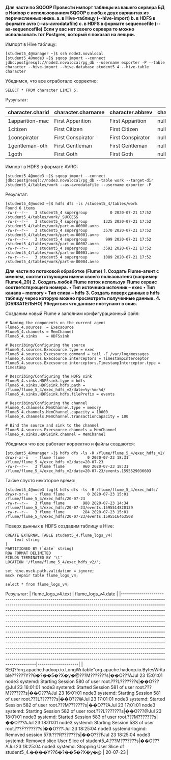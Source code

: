 **Для части по SQOOP
Провести импорт таблицы из вашего сервера БД в Hadoop с использованием SQOOP в любых двух вариантах из перечисленных ниже.
a. в Hive-таблицу (--hive-import)
b. в HDFS в формате avro (--as-avrodatafile)
c. в HDFS в формате sequencefile (--as-sequencefile)
Если у вас нет своего сервера то можно использовать тот Postgres, который я показал на лекции.**

Импорт в Hive таблицу:

```
[student5_4@manager ~]$ ssh node3.novalocal
[student5_4@node3 ~]$ sqoop import --connect jdbc:postgresql://node3.novalocal/pg_db --username exporter -P --table character --hive-import --hive-database student5_4 --hive-table character
```
Убедимся, что все отработало корректно:

```
SELECT * FROM character LIMIT 5;
```

Рузультат: 

| character.charid | character.charname | character.abbrev  | character.description | character.speechcount |
|------------------|--------------------|-------------------|-----------------------|-----------------------|
| 1apparition-mac  | First Apparition   | First Apparition  | null                  | 1                     |
| 1citizen         | First Citizen      | First Citizen     | null                  | 3                     |
| 1conspirator     | First Conspirator  | First Conspirator | null                  | 3                     |
| 1gentleman-oth   | First Gentleman    | First Gentleman   | null                  | 1                     |
| 1goth            | First Goth         | First Goth        | null                  | 4                     |

Импорт в HDFS в формате AVRO:

```
[student5_4@node3 ~]$ sqoop import --connect jdbc:postgresql://node3.novalocal/pg_db --table work --target-dir /student5_4/tables/work --as-avrodatafile --username exporter -P
```

Результат:

```
[student5_4@node3 ~]$ hdfs dfs -ls /student5_4/tables/work
Found 6 items
-rw-r--r--   3 student5_4 supergroup          0 2020-07-21 17:52 /student5_4/tables/work/_SUCCESS
-rw-r--r--   3 student5_4 supergroup       1325 2020-07-21 17:52 /student5_4/tables/work/part-m-00000.avro
-rw-r--r--   3 student5_4 supergroup       3570 2020-07-21 17:52 /student5_4/tables/work/part-m-00001.avro
-rw-r--r--   3 student5_4 supergroup        999 2020-07-21 17:52 /student5_4/tables/work/part-m-00002.avro
-rw-r--r--   3 student5_4 supergroup       3592 2020-07-21 17:52 /student5_4/tables/work/part-m-00003.avro
-rw-r--r--   3 student5_4 supergroup       1089 2020-07-21 17:52 /student5_4/tables/work/part-m-00004.avro
```

**Для части по потоковой обработке (Flume)**
**1. Создать Flume-агент с именем, соответствующим имени своего пользователя (например Flume4_20)**
**2. Создать любой Flume поток используя Flume сервис соответствующего номера.**
**• Тип источника источник – exeс**
**• Тип канала – memory**
**• Тип слива – hdfs**
**3. Создать поверх данных в hdfs таблицу через которую можно просмотреть полученные данные.**
**4. [ОБЯЗАТЕЛЬНО] Убедиться что данные поступают в слив.**

Созданим новый Flume и заполним конфигурационный файл:
```
# Naming the components on the current agent
Flume5_4.sources  = Execsource
Flume5_4.channels = MemChannel
Flume5_4.sinks    = HDFSsink

# Describing/Configuring the source
Flume5_4.sources.Execsource.type = exec
Flume5_4.sources.Execsource.command = tail -F /var/log/messages
Flume5_4.sources.Execsource.interceptors = TimestampInterceptor
Flume5_4.sources.Execsource.interceptors.TimestampInterceptor.type = timestamp

# Describing/Configuring the HDFS sink
Flume5_4.sinks.HDFSsink.type = hdfs
Flume5_4.sinks.HDFSsink.hdfs.path = /flume/flume_5_4/exec_hdfs_v2/date=%y-%m-%d/
Flume5_4.sinks.HDFSsink.hdfs.filePrefix = events

# Describing/Configuring the channel
Flume5_4.channels.MemChannel.type = memory
Flume5_4.channels.MemChannel.capacity = 10000
Flume5_4.channels.MemChannel.transactionCapacity = 100

# Bind the source and sink to the channel
Flume5_4.sources.Execsource.channels = MemChannel
Flume5_4.sinks.HDFSsink.channel = MemChannel
```
Убедимся что все работает корректно и файлы создаются:
```
[student5_4@manager ~]$ hdfs dfs -ls -R /flume/flume_5_4/exec_hdfs_v2/
drwxr-xr-x   - flume flume          0 2020-07-23 18:31 /flume/flume_5_4/exec_hdfs_v2/date=20-07-23
-rw-r--r--   3 flume flume        960 2020-07-23 18:31 /flume/flume_5_4/exec_hdfs_v2/date=20-07-23/events.1595529036603
```
Также спустя некоторое время:
```
[student5_4@node3 log]$ hdfs dfs -ls -R /flume/flume_5_4/exec_hdfs/
drwxr-xr-x   - flume flume          0 2020-07-23 15:01 /flume/flume_5_4/exec_hdfs/20-07-23
-rw-r--r--   3 flume flume        988 2020-07-23 14:34 /flume/flume_5_4/exec_hdfs/20-07-23/events.1595514820139
-rw-r--r--   3 flume flume        284 2020-07-23 15:01 /flume/flume_5_4/exec_hdfs/20-07-23/events.1595516463508
```

Поверх дынных в HDFS создадим таблицу в Hive:
```
CREATE EXTERNAL TABLE student5_4.flume_logs_v4(
    text string
)
PARTITIONED BY (`date` string)
ROW FORMAT DELIMITED
FIELDS TERMINATED BY '\t'
LOCATION '/flume/flume_5_4/exec_hdfs_v2/';

set hive.msck.path.validation = ignore;
msck repair table flume_logs_v4;

select * from flume_logs_v4;
```
Результат:
| flume_logs_v4.text                                                                                                                                                                                                                                                                                                                                                                                                                                                                                                                                                                                                                                                                                                                                                                                                                                                                                                                                                                                         | flume_logs_v4.date |
|------------------------------------------------------------------------------------------------------------------------------------------------------------------------------------------------------------------------------------------------------------------------------------------------------------------------------------------------------------------------------------------------------------------------------------------------------------------------------------------------------------------------------------------------------------------------------------------------------------------------------------------------------------------------------------------------------------------------------------------------------------------------------------------------------------------------------------------------------------------------------------------------------------------------------------------------------------------------------------------------------------|--------------------|
| SEQ?!org.apache.hadoop.io.LongWritable"org.apache.hadoop.io.BytesWritable??????Y??6�?��5�?X�y�@???M???????s\|��O???AJul 23 15:01:01 node3 systemd: Starting Session 580 of user root.???L???????s\|��O???@Jul 23 16:01:01 node3 systemd: Started Session 581 of user root.???M???????s\|��O???AJul 23 16:01:01 node3 systemd: Starting Session 581 of user root.???L???????s\|��O???@Jul 23 17:01:01 node3 systemd: Started Session 582 of user root.???M???????s\|��O???AJul 23 17:01:01 node3 systemd: Starting Session 582 of user root.???L???????s\|��O???@Jul 23 18:01:01 node3 systemd: Started Session 583 of user root.???M???????s\|��O???AJul 23 18:01:01 node3 systemd: Starting Session 583 of user root.???F???????s\|��O???:Jul 23 18:25:04 node3 systemd-logind: Removed session 579.???R???????s\|��O???FJul 23 18:25:04 node3 systemd: Removed slice User Slice of student5_4.???M???????s\|��O???AJul 23 18:25:04 node3 systemd: Stopping User Slice of student5_4.����Y??6�?��5�?X�y�@ | 20-07-23           |
